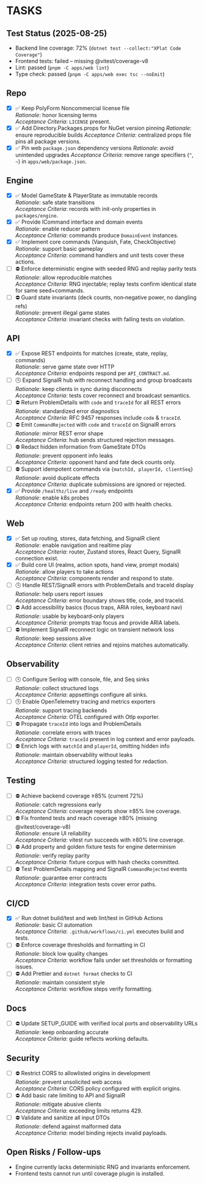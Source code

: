 # TASKS

## Test Status (2025-08-25)
- Backend line coverage: 72% (`dotnet test --collect:"XPlat Code Coverage"`)
- Frontend tests: failed – missing @vitest/coverage-v8
- Lint: passed (`pnpm -C apps/web lint`)
- Type check: passed (`pnpm -C apps/web exec tsc --noEmit`)

## Repo
- [x] ✅ Keep PolyForm Noncommercial license file  
  _Rationale_: honor licensing terms  
  _Acceptance Criteria_: `LICENSE` present.
- [x] ✅ Add Directory.Packages.props for NuGet version pinning
  _Rationale_: ensure reproducible builds
  _Acceptance Criteria_: centralized props file pins all package versions.
- [x] ✅ Pin web `package.json` dependency versions
  _Rationale_: avoid unintended upgrades
  _Acceptance Criteria_: remove range specifiers (`^`, `~`) in `apps/web/package.json`.

## Engine
- [x] ✅ Model GameState & PlayerState as immutable records  
  _Rationale_: safe state transitions  
  _Acceptance Criteria_: records with init-only properties in `packages/engine`.
- [x] ✅ Provide ICommand interface and domain events  
  _Rationale_: enable reducer pattern  
  _Acceptance Criteria_: commands produce `DomainEvent` instances.
- [x] ✅ Implement core commands (Vanquish, Fate, CheckObjective)  
  _Rationale_: support basic gameplay  
  _Acceptance Criteria_: command handlers and unit tests cover these actions.
- [ ] ⛔ Enforce deterministic engine with seeded RNG and replay parity tests  
  _Rationale_: allow reproducible matches  
  _Acceptance Criteria_: RNG injectable; replay tests confirm identical state for same seed+commands.
- [ ] ⛔ Guard state invariants (deck counts, non‑negative power, no dangling refs)  
  _Rationale_: prevent illegal game states  
  _Acceptance Criteria_: invariant checks with failing tests on violation.

## API
- [x] ✅ Expose REST endpoints for matches (create, state, replay, commands)  
  _Rationale_: serve game state over HTTP  
  _Acceptance Criteria_: endpoints respond per `API_CONTRACT.md`.
- [ ] 🕓 Expand SignalR hub with reconnect handling and group broadcasts  
  _Rationale_: keep clients in sync during disconnects  
  _Acceptance Criteria_: tests cover reconnect and broadcast semantics.
- [ ] ⛔ Return ProblemDetails with `code` and `traceId` for all REST errors  
  _Rationale_: standardized error diagnostics  
  _Acceptance Criteria_: RFC 9457 responses include `code` & `traceId`.
- [ ] ⛔ Emit `CommandRejected` with `code` and `traceId` on SignalR errors  
  _Rationale_: mirror REST error shape  
  _Acceptance Criteria_: hub sends structured rejection messages.
- [ ] ⛔ Redact hidden information from GameState DTOs  
  _Rationale_: prevent opponent info leaks  
  _Acceptance Criteria_: opponent hand and fate deck counts only.
- [ ] ⛔ Support idempotent commands via `{matchId, playerId, clientSeq}`  
  _Rationale_: avoid duplicate effects  
  _Acceptance Criteria_: duplicate submissions are ignored or rejected.
- [x] ✅ Provide `/healthz/live` and `/ready` endpoints  
  _Rationale_: enable k8s probes  
  _Acceptance Criteria_: endpoints return 200 with health checks.

## Web
- [x] ✅ Set up routing, stores, data fetching, and SignalR client  
  _Rationale_: enable navigation and realtime play  
  _Acceptance Criteria_: router, Zustand stores, React Query, SignalR connection exist.
- [x] ✅ Build core UI (realms, action spots, hand view, prompt modals)  
  _Rationale_: allow players to take actions  
  _Acceptance Criteria_: components render and respond to state.
- [ ] 🕓 Handle REST/SignalR errors with ProblemDetails and traceId display  
  _Rationale_: help users report issues  
  _Acceptance Criteria_: error boundary shows title, code, and traceId.
- [ ] ⛔ Add accessibility basics (focus traps, ARIA roles, keyboard nav)  
  _Rationale_: usable by keyboard‑only players  
  _Acceptance Criteria_: prompts trap focus and provide ARIA labels.
- [ ] ⛔ Implement SignalR reconnect logic on transient network loss  
  _Rationale_: keep sessions alive  
  _Acceptance Criteria_: client retries and rejoins matches automatically.

## Observability
- [ ] 🕓 Configure Serilog with console, file, and Seq sinks  
  _Rationale_: collect structured logs  
  _Acceptance Criteria_: appsettings configure all sinks.
- [ ] 🕓 Enable OpenTelemetry tracing and metrics exporters  
  _Rationale_: support tracing backends  
  _Acceptance Criteria_: OTEL configured with Otlp exporter.
- [ ] ⛔ Propagate `traceId` into logs and ProblemDetails  
  _Rationale_: correlate errors with traces  
  _Acceptance Criteria_: `traceId` present in log context and error payloads.
- [ ] ⛔ Enrich logs with `matchId` and `playerId`, omitting hidden info  
  _Rationale_: maintain observability without leaks  
  _Acceptance Criteria_: structured logging tested for redaction.

## Testing
- [ ] ⛔ Achieve backend coverage ≥85% (current 72%)  
  _Rationale_: catch regressions early  
  _Acceptance Criteria_: coverage reports show ≥85% line coverage.
- [ ] ⛔ Fix frontend tests and reach coverage ≥80% (missing @vitest/coverage-v8)  
  _Rationale_: ensure UI reliability  
  _Acceptance Criteria_: vitest run succeeds with ≥80% line coverage.
- [ ] ⛔ Add property and golden fixture tests for engine determinism  
  _Rationale_: verify replay parity  
  _Acceptance Criteria_: fixture corpus with hash checks committed.
- [ ] ⛔ Test ProblemDetails mapping and SignalR `CommandRejected` events  
  _Rationale_: guarantee error contracts  
  _Acceptance Criteria_: integration tests cover error paths.

## CI/CD
- [x] ✅ Run dotnet build/test and web lint/test in GitHub Actions  
  _Rationale_: basic CI automation  
  _Acceptance Criteria_: `.github/workflows/ci.yml` executes build and tests.
- [ ] ⛔ Enforce coverage thresholds and formatting in CI  
  _Rationale_: block low quality changes  
  _Acceptance Criteria_: workflow fails under set thresholds or formatting issues.
- [ ] ⛔ Add Prettier and `dotnet format` checks to CI  
  _Rationale_: maintain consistent style  
  _Acceptance Criteria_: workflow steps verify formatting.

## Docs
- [ ] ⛔ Update SETUP_GUIDE with verified local ports and observability URLs  
  _Rationale_: keep onboarding accurate  
  _Acceptance Criteria_: guide reflects working defaults.

## Security
- [ ] ⛔ Restrict CORS to allowlisted origins in development  
  _Rationale_: prevent unsolicited web access  
  _Acceptance Criteria_: CORS policy configured with explicit origins.
- [ ] ⛔ Add basic rate limiting to API and SignalR  
  _Rationale_: mitigate abusive clients  
  _Acceptance Criteria_: exceeding limits returns 429.
- [ ] ⛔ Validate and sanitize all input DTOs  
  _Rationale_: defend against malformed data  
  _Acceptance Criteria_: model binding rejects invalid payloads.

## Open Risks / Follow-ups
- Engine currently lacks deterministic RNG and invariants enforcement.
- Frontend tests cannot run until coverage plugin is installed.
